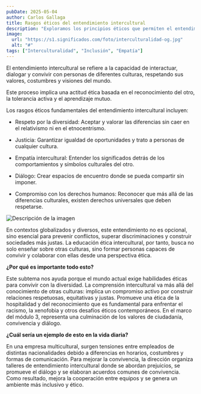 ```yaml
---
pubDate: 2025-05-04
author: Carlos Gallaga
title: Rasgos éticos del entendimiento intercultural
description: "Exploramos los principios éticos que permiten el entendimiento intercultural, como el respeto, la apertura y la valoración de las diferencias culturales en contextos diversos."
image:
  url: "https://s1.significados.com/foto/interculturalidad-og.jpg"
  alt: "#"
tags: ["Interculturalidad", "Inclusión", "Empatía"] 
---
```


El entendimiento intercultural se refiere a la capacidad de interactuar, dialogar y convivir con personas de diferentes culturas, respetando sus valores, costumbres y visiones del mundo. 

Este proceso implica una actitud ética basada en el reconocimiento del otro, la tolerancia activa y el aprendizaje mutuo.

Los rasgos éticos fundamentales del entendimiento intercultural incluyen:

- Respeto por la diversidad: Aceptar y valorar las diferencias sin caer en el relativismo ni en el etnocentrismo.

- Justicia: Garantizar igualdad de oportunidades y trato a personas de cualquier cultura.

- Empatía intercultural: Entender los significados detrás de los comportamientos y símbolos culturales del otro.

- Diálogo: Crear espacios de encuentro donde se pueda compartir sin imponer.

- Compromiso con los derechos humanos: Reconocer que más allá de las diferencias culturales, existen derechos universales que deben respetarse.

![Descripción de la imagen](/images/imagen5.png)

En contextos globalizados y diversos, este entendimiento no es opcional, sino esencial para prevenir conflictos, superar discriminaciones y construir sociedades más justas. La educación ética intercultural, por tanto, busca no solo enseñar sobre otras culturas, sino formar personas capaces de convivir y colaborar con ellas desde una perspectiva ética.

**¿Por qué es importante todo esto?**

Este subtema nos ayuda porque el mundo actual exige habilidades éticas para convivir con la diversidad. La comprensión intercultural va más allá del conocimiento de otras culturas: implica un compromiso activo por construir relaciones respetuosas, equitativas y justas. Promueve una ética de la hospitalidad y del reconocimiento que es fundamental para enfrentar el racismo, la xenofobia y otros desafíos éticos contemporáneos. En el marco del módulo 3, representa una culminación de los valores de ciudadanía, convivencia y diálogo.

**¿Cuál sería un ejemplo de esto en la vida diaria?**

En una empresa multicultural, surgen tensiones entre empleados de distintas nacionalidades debido a diferencias en horarios, costumbres y formas de comunicación. Para mejorar la convivencia, la dirección organiza talleres de entendimiento intercultural donde se abordan prejuicios, se promueve el diálogo y se elaboran acuerdos comunes de convivencia. Como resultado, mejora la cooperación entre equipos y se genera un ambiente más inclusivo y ético.